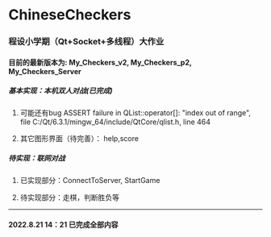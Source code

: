 # ChineseCheckers
### 程设小学期（Qt+Socket+多线程）大作业

#### 目前的最新版本为: My_Checkers_v2, My_Checkers_p2, My_Checkers_Server
##### 基本实现：本机双人对战(已完成)
1. 可能还有bug
    ASSERT failure in QList::operator[]: "index out of range", file C:/Qt/6.3.1/mingw_64/include/QtCore/qlist.h, line 464
    
2. 其它图形界面（待完善）：
    help,score

##### 待实现：联网对战
1. 已实现部分：ConnectToServer, StartGame

2. 待实现部分：走棋，判断胜负等

-------

#### 2022.8.21 14：21 已完成全部内容
